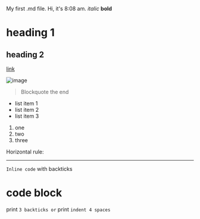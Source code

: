 My first .md file.
Hi, it's 8:08 am.
*italic*
**bold**
# heading 1
## heading 2
[link](www.google.com)

![image](https://upload.wikimedia.org/wikipedia/commons/4/47/PNG_transparency_demonstration_1.png)
> Blockquote the end


* list item 1
* list item 2
* list item 3

1. one
2. two
3. three

Horizontal rule: 

***

`Inline code` with backticks
# code block
print `3 backticks or`
print `indent 4 spaces`

